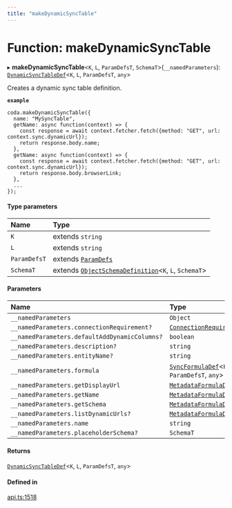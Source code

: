 ```yaml
---
title: "makeDynamicSyncTable"
---
```

# Function: makeDynamicSyncTable

▸ **makeDynamicSyncTable**<`K`, `L`, `ParamDefsT`, `SchemaT`\>(`__namedParameters`): [`DynamicSyncTableDef`](../interfaces/DynamicSyncTableDef.md)<`K`, `L`, `ParamDefsT`, `any`\>

Creates a dynamic sync table definition.

**`example`**
```
coda.makeDynamicSyncTable({
  name: "MySyncTable",
  getName: async function(context) => {
    const response = await context.fetcher.fetch({method: "GET", url: context.sync.dynamicUrl});
    return response.body.name;
  },
  getName: async function(context) => {
    const response = await context.fetcher.fetch({method: "GET", url: context.sync.dynamicUrl});
    return response.body.browserLink;
  },
  ...
});
```

#### Type parameters

| Name | Type |
| :------ | :------ |
| `K` | extends `string` |
| `L` | extends `string` |
| `ParamDefsT` | extends [`ParamDefs`](../types/ParamDefs.md) |
| `SchemaT` | extends [`ObjectSchemaDefinition`](../interfaces/ObjectSchemaDefinition.md)<`K`, `L`, `SchemaT`\> |

#### Parameters

| Name | Type |
| :------ | :------ |
| `__namedParameters` | `Object` |
| `__namedParameters.connectionRequirement?` | [`ConnectionRequirement`](../enums/ConnectionRequirement.md) |
| `__namedParameters.defaultAddDynamicColumns?` | `boolean` |
| `__namedParameters.description?` | `string` |
| `__namedParameters.entityName?` | `string` |
| `__namedParameters.formula` | [`SyncFormulaDef`](../interfaces/SyncFormulaDef.md)<`K`, `L`, `ParamDefsT`, `any`\> |
| `__namedParameters.getDisplayUrl` | [`MetadataFormulaDef`](../types/MetadataFormulaDef.md) |
| `__namedParameters.getName` | [`MetadataFormulaDef`](../types/MetadataFormulaDef.md) |
| `__namedParameters.getSchema` | [`MetadataFormulaDef`](../types/MetadataFormulaDef.md) |
| `__namedParameters.listDynamicUrls?` | [`MetadataFormulaDef`](../types/MetadataFormulaDef.md) |
| `__namedParameters.name` | `string` |
| `__namedParameters.placeholderSchema?` | `SchemaT` |

#### Returns

[`DynamicSyncTableDef`](../interfaces/DynamicSyncTableDef.md)<`K`, `L`, `ParamDefsT`, `any`\>

#### Defined in

[api.ts:1518](https://github.com/coda/packs-sdk/blob/main/api.ts#L1518)
